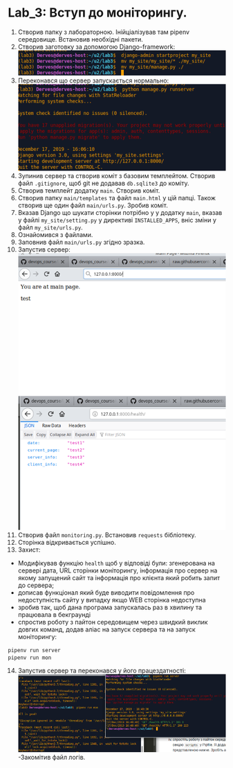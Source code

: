 # Lab_3: Вступ до моніторингу.

1. Створив папку з лабораторною. Інійціалізував там pipenv середовище. Встановив необхідні пакети.
2. Створив заготовку за допомогою Django-framework:
![](img/django-template.png)
3. Переконався що сервер запускається нормально:
![](img/run-django.png)
4. Зупинив сервер та створив коміт з базовим темплейтом. Створив файл `.gitignore`, щоб git не додавав `db.sqlite3` до коміту.
5. Створив темплейт додатку `main`. Створив коміт.
6. Створив папку `main/templates` та файл `main.html` у цій папці. Також створив ще один файл `main/urls.py`. Зробив коміт.
7. Вказав Django що шукати сторінки потрібно у у додатку `main`, вказав у файлі `my_site/setting.py` у директиві `INSTALLED_APPS`, вніс зміни у файл `my_site/urls.py`.
8. Ознайомився з файлами.
9. Заповнив файл `main/urls.py` згідно зразка.
10. Запустив сервер:
![](img/site-page-1.png)
![](img/site-page-2.png)
11. Створив файл `monitoring.py`. Встановив `requests` бібліотеку.
12. Сторінка відкривається успішно.
13. Захист:
- Модифікував функцію `health` щоб у відповіді були: згенерована на сервері дата, URL сторінки моніторингу, інформація про сервер на якому запущений сайт та інформація про клієнта який робить запит до сервера;
- дописав функціонал який буде виводити повідомлення про недоступність сайту у випадку якщо WEB сторінка недоступна
- зробив так, щоб дана програма запускалась раз в хвилину та працювала в бекграунді
- спростив роботу з пайтон середовищем через швидкий виклик довгих команд, додав аліас на запуск сервера та на запуск моніторингу:
``` Bash
pipenv run server
pipenv run mon
```
14. Запустив сервер та переконався у його працездатності:
![](img/monserver.png)
-Закомітив файл логів.